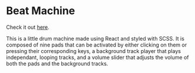 # Beat Machine

Check it out [here](https://www.sunkenworld.com/drum-machine).

This is a little drum machine made using React and styled with SCSS. It is composed of nine pads that can be activated by either clicking on them or pressing their corresponding keys, a background track player that plays independant, looping tracks, and a volume slider that adjusts the volume of both the pads and the background tracks.

